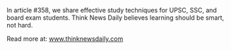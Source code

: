 In article #358, we share effective study techniques for UPSC, SSC, and board exam students. Think News Daily believes learning should be smart, not hard.

Read more at: www.thinknewsdaily.com